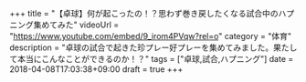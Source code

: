 +++
title =  "【卓球】何が起こったの！？思わず巻き戻したくなる試合中のハプニング集めてみた"
videoUrl = "https://www.youtube.com/embed/9_irom4PVqw?rel=o"
category = "体育"
description = "卓球の試合で起きた珍プレー好プレーを集めてみました。果たして本当にこんなことができるのか！？"
tags = ["卓球,試合,ハプニング"]
date = 2018-04-08T17:03:38+09:00
draft = true
+++

